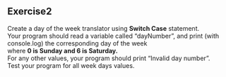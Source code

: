 ## Exercise2

Create a day of the week translator using **Switch Case** statement. <br>
Your program should read a variable called “dayNumber”, and print (with console.log) the corresponding day of the week<br>
where **0 is Sunday and 6 is Saturday.**<br>
For any other values, your program should print “Invalid day number”.<br>
Test your program for all week days values.
